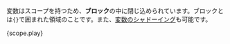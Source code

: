 <!-- Variable bindings have a scope, and are constrained to live in a *block*. A
block is a collection of statements enclosed by braces `{}`. Also, [variable
shadowing][variable-shadow] is allowed. -->
変数はスコープを持つため、**ブロック**の中に閉じ込められています。ブロックとは`{}`で囲まれた領域のことです。また、[変数のシャドーイング][variable-shadow]も可能です。

{scope.play}

[variable-shadow]: https://en.wikipedia.org/wiki/Variable_shadowing

